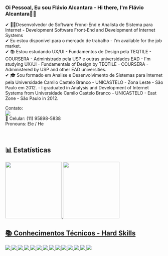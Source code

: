 ### Oi Pessoal, Eu sou Flávio Alcantara - Hi there, I'm Flávio Alcantara👨‍💻        
✔ 👨🏻Desenvolvedor de Software Frond-End e Analista de Sistema para Internet - Development Software Front-End and Development of Internet Systems       
✔ Eu estou disponível para o mercado de trabalho - I'm available for the job market.          
✔ 📚 Estou estudando UX/UI - Fundamentos de Design pela TEQTILE - COURSERA - Administrado pela USP e outras universidades EAD - I'm studying UX/UI - Fundamentals of Design by TEQTILE - COURSERA - Administered by USP and other EAD universities.          
✔ 🎓 Sou formado em Analise e Desenvolvimento de Sistemas para Internet pela Universidade Camilo Castelo Branco - UNICASTELO - Zona Leste - São Paulo em 2012. - I graduated in Analysis and Development of Internet Systems from Universidade Camilo Castelo Branco - UNICASTELO - East Zone - São Paulo in 2012.          

Contato:          
<a href="https://www.linkedin.com/in/alcantaraflavio/a" target="_blank"><img src="https://img.shields.io/badge/-LinkedIn-%230077B5?style=for-the-badge&logo=linkedin&logoColor=white" target="_blank"></a>       
📱 Celular: (11) 95898-5838       
Pronouns: Ele / He

<br>
<h2>
📊 Estatísticas
</h2>
<div align="left">
  <a href="https://github.com/alcantara">
  <img height="180em" src="https://github-readme-stats.vercel.app/api?username=alcantara&show_icons=true&theme=highcontrast&include_all_commits=true&count_private=true"/>
  <img height="180em" src="https://github-readme-stats.vercel.app/api/top-langs/?username=alcantara&layout=compact&langs_count=7&theme=highcontrast"/>
</div>

<h2> 📚 Conhecimentos Técnicos - Hard Skills</h2>
  
<div>
  <img src="https://img.shields.io/badge/HTML5-E34F26?style=for-the-badge&logo=html5&logoColor=white)">
  <img src="https://img.shields.io/badge/CSS3-1572B6?style=for-the-badge&logo=css3&logoColor=white">
  <img src="https://img.shields.io/badge/JavaScript-F7DF1E?style=for-the-badge&logo=javascript&logoColor=black">
  <img src="https://img.shields.io/badge/Node.js-43853D?style=for-the-badge&logo=node.js&logoColor=white">
  <img src="https://img.shields.io/badge/React-20232A?style=for-the-badge&logo=react&logoColor=61DAFB">
  <img src="https://img.shields.io/badge/AngularJS-E23237?style=for-the-badge&logo=angularjs&logoColor=white">
  <img src="https://img.shields.io/badge/TypeScript-007ACC?style=for-the-badge&logo=typescript&logoColor=white">
  <img src="https://img.shields.io/badge/Microsoft_Excel-217346?style=for-the-badge&logo=microsoft-excel&logoColor=white">
  <img src="https://img.shields.io/badge/Microsoft_PowerPoint-B7472A?style=for-the-badge&logo=microsoft-powerpoint&logoColor=white">
  <img src="https://img.shields.io/badge/Microsoft_Access-A4373A?style=for-the-badge&logo=microsoft-access&logoColor=white">
  <img src="https://img.shields.io/badge/Microsoft_SQL_Server-CC2927?style=for-the-badge&logo=microsoft-sql-server&logoColor=white">
  <img src="https://img.shields.io/badge/Microsoft_Word-2B579A?style=for-the-badge&logo=microsoft-word&logoColor=white">
  <img src="https://img.shields.io/badge/MySQL-005C84?style=for-the-badge&logo=mysql&logoColor=white">
  <img src="https://img.shields.io/badge/-VISUAL%20STUDIO%20CODE-05122A?style=flat&logo=visual-studio-code&logoColor=007ACC">
</div>
